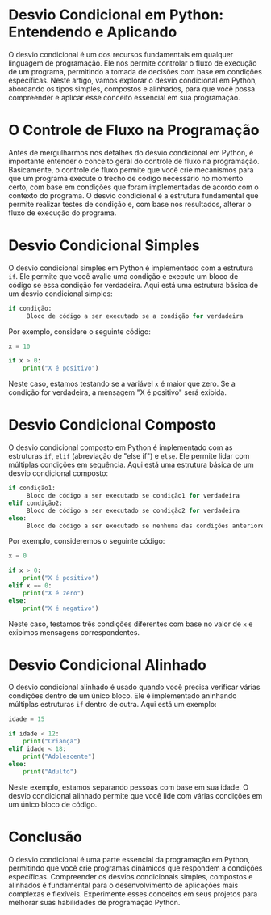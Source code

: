 
# Desvio Condicional em Python: Entendendo e Aplicando

O desvio condicional é um dos recursos fundamentais em qualquer linguagem de programação. Ele nos permite controlar o fluxo de execução de um programa, permitindo a tomada de decisões com base em condições específicas. Neste artigo, vamos explorar o desvio condicional em Python, abordando os tipos simples, compostos e alinhados, para que você possa compreender e aplicar esse conceito essencial em sua programação.

# O Controle de Fluxo na Programação

Antes de mergulharmos nos detalhes do desvio condicional em Python, é importante entender o conceito geral do controle de fluxo na programação. Basicamente, o controle de fluxo permite que você crie mecanismos para que um programa execute o trecho de código necessário no momento certo, com base em condições que foram implementadas de acordo com o contexto do programa. O desvio condicional é a estrutura fundamental que permite realizar testes de condição e, com base nos resultados, alterar o fluxo de execução do programa.

# Desvio Condicional Simples

O desvio condicional simples em Python é implementado com a estrutura `if`. Ele permite que você avalie uma condição e execute um bloco de código se essa condição for verdadeira. Aqui está uma estrutura básica de um desvio condicional simples:

```python
if condição:
     Bloco de código a ser executado se a condição for verdadeira
```

Por exemplo, considere o seguinte código:

```python
x = 10

if x > 0:
    print("X é positivo")
```

Neste caso, estamos testando se a variável `x` é maior que zero. Se a condição for verdadeira, a mensagem \"X é positivo\" será exibida.

# Desvio Condicional Composto

O desvio condicional composto em Python é implementado com as estruturas `if`, `elif` (abreviação de \"else if\") e `else`. Ele permite lidar com múltiplas condições em sequência. Aqui está uma estrutura básica de um desvio condicional composto:

```python
if condição1:
     Bloco de código a ser executado se condição1 for verdadeira
elif condição2:
     Bloco de código a ser executado se condição2 for verdadeira
else:
     Bloco de código a ser executado se nenhuma das condições anteriores for verdadeira
```

Por exemplo, consideremos o seguinte código:

```python
x = 0

if x > 0:
    print("X é positivo")
elif x == 0:
    print("X é zero")
else:
    print("X é negativo")
```

Neste caso, testamos três condições diferentes com base no valor de `x` e exibimos mensagens correspondentes.

# Desvio Condicional Alinhado

O desvio condicional alinhado é usado quando você precisa verificar várias condições dentro de um único bloco. Ele é implementado aninhando múltiplas estruturas `if` dentro de outra. Aqui está um exemplo:

```python
idade = 15

if idade < 12:
    print("Criança")
elif idade < 18:
    print("Adolescente")
else:
    print("Adulto")
```

Neste exemplo, estamos separando pessoas com base em sua idade. O desvio condicional alinhado permite que você lide com várias condições em um único bloco de código.

# Conclusão

O desvio condicional é uma parte essencial da programação em Python, permitindo que você crie programas dinâmicos que respondem a condições específicas. Compreender os desvios condicionais simples, compostos e alinhados é fundamental para o desenvolvimento de aplicações mais complexas e flexíveis. Experimente esses conceitos em seus projetos para melhorar suas habilidades de programação Python.
 
